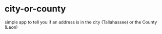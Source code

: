 # city-or-county
simple app to tell you if an address is in the city (Tallahassee) or the County (Leon)
